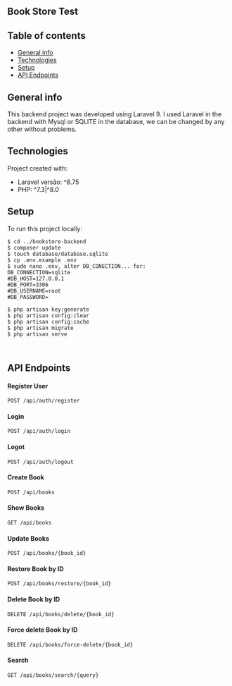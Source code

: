 <h2>Book Store Test</h2>

## Table of contents
* [General info](#general-info)
* [Technologies](#technologies)
* [Setup](#setup)
* [API Endpoints](#api-endpoints)

## General info
This backend project was developed using Laravel 9. I used Laravel in the backend with Mysql or SQLITE in the database, we can be changed by any other without problems.

	
## Technologies
Project created with:
* Laravel versão: ^8.75
* PHP: ^7.3|^8.0 
	
## Setup
To run this project locally:

```
$ cd ../bookstore-backend
$ composer update
$ touch database/database.sqlite
$ cp .env.example .env
$ sudo nano .env, alter DB_CONECTION... for: 
DB_CONNECTION=sqlite
#DB_HOST=127.0.0.1
#DB_PORT=3306
#DB_USERNAME=root
#DB_PASSWORD=

$ php artisan key:generate
$ php artisan config:clear
$ php artisan config:cache
$ php artisan migrate
$ php artisan serve



```

## API Endpoints
#### Register User
```http
POST /api/auth/register
```
#### Login
```http
POST /api/auth/login
```
#### Logot
```http
POST /api/auth/logout
```
#### Create Book
```http
POST /api/books
```
#### Show Books
```http
GET /api/books
```
#### Update Books
```http
POST /api/books/{book_id}
```
#### Restore Book by ID
```http
POST /api/books/restore/{book_id}
```
#### Delete Book by ID
```http
DELETE /api/books/delete/{book_id}
```
#### Force delete Book by ID
```http
DELETE /api/books/force-delete/{book_id}
```
#### Search
```http
GET /api/books/search/{query}
```

